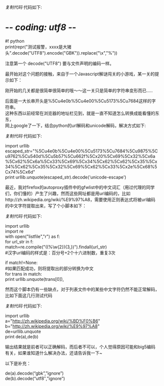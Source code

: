 _复制代码_ 代码如下:

  
# -*- coding: utf8 -*-  
#! python  
print(repr("测试报警，xxxx是大猪头".decode("UTF8").encode("GBK")).replace("\\x","%"))  

  
  
注意第一个 decode("UTF8") 要与文件声明的编码一样。  
  

最开始对这个问题的接触，来自于一个Javascript解谜闯关的小游戏，某一关的提示如下：

刚开始的几关都是很简单很简单的哦～～这一关只是简单的字符串变形而已…..

后面是一大长串开头是%5Cu4e0b%5Cu4e00%5Cu5173%5Cu7684这样的字符串。  
这种东西以前经常在浏览器的地址栏见到，就是一直不知道怎么转换成能看懂的东东，  
网上google了一下，结合python的url解码和unicode解码，解决方式如下:

_复制代码_ 代码如下:

  
import urllib
escaped_str="%5Cu4e0b%5Cu4e00%5Cu5173%5Cu7684%5Cu9875%5Cu9762%5Cu540d%5Cu5b57%5Cu662f%5Cx20%5Cx69%5Cx32%5Cx6a%5Cx62%5Cx6a%5Cx33%5Cx69%5Cx34%5Cx62%5Cx62%5Cx35%5Cx34%5Cx62%5Cx35%5Cx32%5Cx69%5Cx62%5Cx33%5Cx2e%5Cx68%5Cx74%5Cx6d"  
print urllib.unquote(escaped_str).decode('unicode-escape')  

最近，我对firefox的autoproxy插件中的gfwlist中的中文词汇（用过代理的同学们，你们懂的）产生了兴趣，然而这些网址都是用url编码的，比如http://zh.wikipedia.org/wiki/%E9%97%A8，需要使用正则表达式将被url编码的中文字符提取出来，写了个小脚本如下：

_复制代码_ 代码如下:

  
import urllib  
import re  
with open("listfile","r") as f:  
for url_str in f:  
match=re.compile("((%\w{2}){3,})").findall(url_str)  
#汉字url编码的样式是：百分号+2个十六进制数，重复3次  
  
if match!=None:  
#如果匹配成功，则将提取出的部分转换为中文  
for trans in match:  
print urllib.unquote(trans[0]),  

然而这个脚本仍有一些缺点，对于列表文件中的某些中文字符仍然不能正常解码，比如下面这几行测试代码

_复制代码_ 代码如下:

  
import urllib  
a="http://zh.wikipedia.org/wiki/%BD%F0%B6"  
b="http://zh.wikipedia.org/wiki/%E9%97%A8"  
de=urllib.unquote  
print de(a),de(b)  

输出结果就是前者可以正确解码，而后者不可以，个人觉得原因可能和big5编码有关，如果谁知道什么解决办法，还请告诉我一下~  
  
以下是补充：  
  
de(a).decode(“gbk”,”ignore”)  
de(b).decode(“utf8″,”ignore”)

